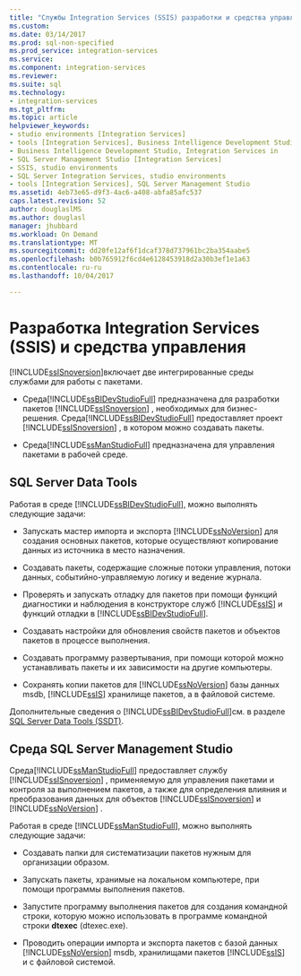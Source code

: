 ```yaml
---
title: "Службы Integration Services (SSIS) разработки и средства управления | Документы Microsoft"
ms.custom: 
ms.date: 03/14/2017
ms.prod: sql-non-specified
ms.prod_service: integration-services
ms.service: 
ms.component: integration-services
ms.reviewer: 
ms.suite: sql
ms.technology:
- integration-services
ms.tgt_pltfrm: 
ms.topic: article
helpviewer_keywords:
- studio environments [Integration Services]
- tools [Integration Services], Business Intelligence Development Studio
- Business Intelligence Development Studio, Integration Services in
- SQL Server Management Studio [Integration Services]
- SSIS, studio environments
- SQL Server Integration Services, studio environments
- tools [Integration Services], SQL Server Management Studio
ms.assetid: 4eb73e65-d9f3-4ac6-a408-abfa85afc537
caps.latest.revision: 52
author: douglaslMS
ms.author: douglasl
manager: jhubbard
ms.workload: On Demand
ms.translationtype: MT
ms.sourcegitcommit: dd20fe12af6f1dcaf378d737961bc2ba354aabe5
ms.openlocfilehash: b0b765912f6cd4e6128453918d2a30b3ef1e1a63
ms.contentlocale: ru-ru
ms.lasthandoff: 10/04/2017

---
```

# <a name="integration-services-ssis-development-and-management-tools"></a>Разработка Integration Services (SSIS) и средства управления
  [!INCLUDE[ssISnoversion](../includes/ssisnoversion-md.md)]включает две интегрированные среды службами для работы с пакетами.  
  
-   Среда[!INCLUDE[ssBIDevStudioFull](../includes/ssbidevstudiofull-md.md)] предназначена для разработки пакетов [!INCLUDE[ssISnoversion](../includes/ssisnoversion-md.md)] , необходимых для бизнес-решения. Среда[!INCLUDE[ssBIDevStudioFull](../includes/ssbidevstudiofull-md.md)] предоставляет проект [!INCLUDE[ssISnoversion](../includes/ssisnoversion-md.md)] , в котором можно создавать пакеты.  
  
-   Среда[!INCLUDE[ssManStudioFull](../includes/ssmanstudiofull-md.md)] предназначена для управления пакетами в рабочей среде.  
  
## <a name="sql-server-data-tools"></a>SQL Server Data Tools  
 Работая в среде [!INCLUDE[ssBIDevStudioFull](../includes/ssbidevstudiofull-md.md)], можно выполнять следующие задачи:  
  
-   Запускать мастер импорта и экспорта [!INCLUDE[ssNoVersion](../includes/ssnoversion-md.md)] для создания основных пакетов, которые осуществляют копирование данных из источника в место назначения.  
  
-   Создавать пакеты, содержащие сложные потоки управления, потоки данных, событийно-управляемую логику и ведение журнала.  
  
-   Проверять и запускать отладку для пакетов при помощи функций диагностики и наблюдения в конструкторе служб [!INCLUDE[ssIS](../includes/ssis-md.md)] и функций отладки в [!INCLUDE[ssBIDevStudioFull](../includes/ssbidevstudiofull-md.md)].  
  
-   Создавать настройки для обновления свойств пакетов и объектов пакетов в процессе выполнения.  
  
-   Создавать программу развертывания, при помощи которой можно устанавливать пакеты и их зависимости на другие компьютеры.  
  
-   Сохранять копии пакетов для [!INCLUDE[ssNoVersion](../includes/ssnoversion-md.md)] базы данных msdb, [!INCLUDE[ssIS](../includes/ssis-md.md)] хранилище пакетов, а в файловой системе.  
  
 Дополнительные сведения о [!INCLUDE[ssBIDevStudioFull](../includes/ssbidevstudiofull-md.md)]см. в разделе [SQL Server Data Tools (SSDT)](https://msdn.microsoft.com/library/hh272686.aspx).  
  
## <a name="sql-server-management-studio"></a>Среда SQL Server Management Studio  
 Среда[!INCLUDE[ssManStudioFull](../includes/ssmanstudiofull-md.md)] предоставляет службу [!INCLUDE[ssISnoversion](../includes/ssisnoversion-md.md)] , применяемую для управления пакетами и контроля за выполнением пакетов, а также для определения влияния и преобразования данных для объектов [!INCLUDE[ssISnoversion](../includes/ssisnoversion-md.md)] и [!INCLUDE[ssNoVersion](../includes/ssnoversion-md.md)] .  
  
 Работая в среде [!INCLUDE[ssManStudioFull](../includes/ssmanstudiofull-md.md)], можно выполнять следующие задачи:  
  
-   Создавать папки для систематизации пакетов нужным для организации образом.  
  
-   Запускать пакеты, хранимые на локальном компьютере, при помощи программы выполнения пакетов.  
  
-   Запустите программу выполнения пакетов для создания командной строки, которую можно использовать в программе командной строки **dtexec** (dtexec.exe).  
  
-   Проводить операции импорта и экспорта пакетов с базой данных [!INCLUDE[ssNoVersion](../includes/ssnoversion-md.md)] msdb, хранилищами пакетов [!INCLUDE[ssIS](../includes/ssis-md.md)] и с файловой системой.  

